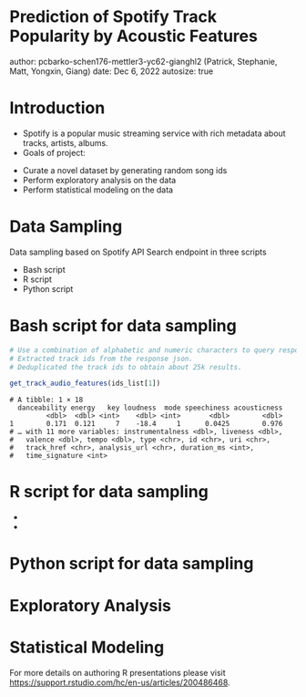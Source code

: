 Prediction of Spotify Track Popularity by Acoustic Features
========================================================
author: pcbarko-schen176-mettler3-yc62-gianghl2 (Patrick, Stephanie, Matt, Yongxin, Giang)
date: Dec 6, 2022
autosize: true


Introduction
========================================================
- Spotify is a popular music streaming service with rich metadata about tracks, artists, albums.
- Goals of project:
+ Curate a novel dataset by generating random song ids
+ Perform exploratory analysis on the data
+ Perform statistical modeling on the data


Data Sampling
========================================================

Data sampling based on Spotify API Search endpoint in three scripts

- Bash script
- R script
- Python script

Bash script for data sampling
========================================================




```r
# Use a combination of alphabetic and numeric characters to query responses.
# Extracted track ids from the response json.
# Deduplicated the track ids to obtain about 25k results.

get_track_audio_features(ids_list[1])
```

```
# A tibble: 1 × 18
  danceability energy   key loudness  mode speechiness acousticness
         <dbl>  <dbl> <int>    <dbl> <int>       <dbl>        <dbl>
1        0.171  0.121     7    -18.4     1      0.0425        0.976
# … with 11 more variables: instrumentalness <dbl>, liveness <dbl>,
#   valence <dbl>, tempo <dbl>, type <chr>, id <chr>, uri <chr>,
#   track_href <chr>, analysis_url <chr>, duration_ms <int>,
#   time_signature <int>
```


R script for data sampling
========================================================
-
-


Python script for data sampling
========================================================


Exploratory Analysis
========================================================


Statistical Modeling
========================================================




For more details on authoring R presentations please visit <https://support.rstudio.com/hc/en-us/articles/200486468>.
